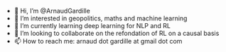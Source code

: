 - 👋 Hi, I’m @ArnaudGardille
- 👀 I’m interested in geopolitics, maths and machine learning 
- 🌱 I’m currently learning deep learning for NLP and RL
- 💞️ I’m looking to collaborate on the refondation of RL on a causal basis
- 📫 How to reach me: arnaud dot gardille at gmail dot com

<!---
ArnaudGardille/ArnaudGardille is a ✨ special ✨ repository because its `README.md` (this file) appears on your GitHub profile.
You can click the Preview link to take a look at your changes.
--->
